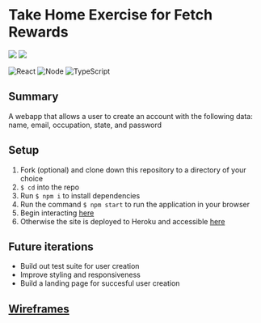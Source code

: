 # Take Home Exercise for Fetch Rewards
[<img src="https://img.shields.io/badge/LinkedIn-jackson--mcguire-informational?style=for-the-badge&labelColor=black&logo=linkedin&logoColor=0077b5&&color=0FBBD6"/>][linkedin1]
[<img src="https://img.shields.io/badge/Github-jackson--mcguire-informational?style=for-the-badge&labelColor=black&logo=github&color=8B0BD5"/>][github1]

![React](https://camo.githubusercontent.com/4e4a3b5c3e9c00501ec866e2f2466c5a6032f838aca5f2cf3b14450e39e8a2f0/68747470733a2f2f696d672e736869656c64732e696f2f62616467652f72656163742532302d2532333230323332612e7376673f267374796c653d666f722d7468652d6261646765266c6f676f3d7265616374266c6f676f436f6c6f723d253233363144414642)
![Node](https://img.shields.io/badge/node.js%20-%2343853D.svg?&style=for-the-badge&logo=node.js&logoColor=white)
![TypeScript](https://img.shields.io/badge/TypeScript-007ACC?style=for-the-badge&logo=typescript&logoColor=white)
## Summary
A webapp that allows a user to create an account with the following data: name, email, occupation, state, and password
## Setup
1. Fork (optional) and clone down this repository to a directory of your choice
2. <code>$ cd</code> into the repo
3. Run <code>$ npm i</code> to install dependencies
4. Run the command <code>$ npm start</code> to run the application in your browser
5. Begin interacting [here](http://localhost:3000)
6. Otherwise the site is deployed to Heroku and accessible [here](https://fetch-take-home.herokuapp.com/)
## Future iterations
* Build out test suite for user creation
* Improve styling and responsiveness
* Build a landing page for succesful user creation
## [Wireframes](https://excalidraw.com/#room=32b847a2fb6077e34b41,FfV00ez-xE6-uc1t-gkR4g)

<!-- -->
[linkedin1]: https://www.linkedin.com/in/jackson-mcguire/
[github1]: https://github.com/Jacksonmcguire
